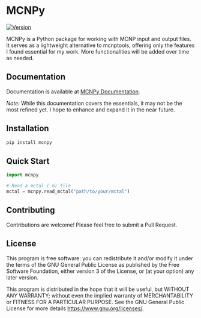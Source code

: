 # MCNPy

[![Version](https://img.shields.io/badge/version-0.1.2-blue.svg)](https://github.com/monleon96/MCNPy)

MCNPy is a Python package for working with MCNP input and output files. It serves as a lightweight alternative to mcnptools, offering only the features I found essential for my work. More functionalities will be added over time as needed.

## Documentation

Documentation is available at [MCNPy Documentation](https://mcnpy.readthedocs.io/en/latest/#).

*Note:* While this documentation covers the essentials, it may not be the most refined yet. I hope to enhance and expand it in the near future.

## Installation

```bash
pip install mcnpy
```

## Quick Start

```python
import mcnpy

# Read a mctal (.m) file
mctal = mcnpy.read_mctal("path/to/your/mctal")
```

## Contributing

Contributions are welcome! Please feel free to submit a Pull Request.

## License

This program is free software: you can redistribute it and/or modify it under the terms of the GNU General Public License as published by the Free Software Foundation, either version 3 of the License, or (at your option) any later version.

This program is distributed in the hope that it will be useful, but WITHOUT ANY WARRANTY; without even the implied warranty of MERCHANTABILITY or FITNESS FOR A PARTICULAR PURPOSE. See the GNU General Public License for more details <https://www.gnu.org/licenses/>.
